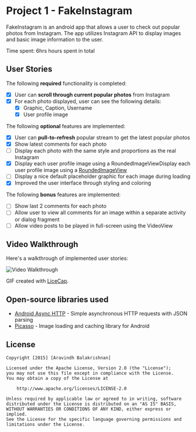 # Project 1 - FakeInstagram

FakeInstagram is an android app that allows a user to check out popular photos from Instagram. The app utilizes Instagram API to display images and basic image information to the user.

Time spent: 6hrs hours spent in total

## User Stories

The following **required** functionality is completed:

* [X] User can **scroll through current popular photos** from Instagram
* [X] For each photo displayed, user can see the following details:
  * [X] Graphic, Caption, Username
  * [X] User profile image

The following **optional** features are implemented:

* [X] User can **pull-to-refresh** popular stream to get the latest popular photos
* [X] Show latest comments for each photo
* [ ] Display each photo with the same style and proportions as the real Instagram
* [X] Display each user profile image using a RoundedImageViewDisplay each user profile image using a [RoundedImageView](https://github.com/vinc3m1/RoundedImageView)
* [ ] Display a nice default placeholder graphic for each image during loading
* [X] Improved the user interface through styling and coloring

The following **bonus** features are implemented:

* [ ] Show last 2 comments for each photo
* [ ] Allow user to view all comments for an image within a separate activity or dialog fragment
* [ ] Allow video posts to be played in full-screen using the VideoView

## Video Walkthrough 

Here's a walkthrough of implemented user stories:

<img src='http://i.imgur.com/A0eumdx.gif' title='Video Walkthrough' width='' alt='Video Walkthrough' />

GIF created with [LiceCap](http://www.cockos.com/licecap/).

## Open-source libraries used

- [Android Async HTTP](https://github.com/loopj/android-async-http) - Simple asynchronous HTTP requests with JSON parsing
- [Picasso](http://square.github.io/picasso/) - Image loading and caching library for Android

## License

    Copyright [2015] [Aravindh Balakrishnan]

    Licensed under the Apache License, Version 2.0 (the "License");
    you may not use this file except in compliance with the License.
    You may obtain a copy of the License at

        http://www.apache.org/licenses/LICENSE-2.0

    Unless required by applicable law or agreed to in writing, software
    distributed under the License is distributed on an "AS IS" BASIS,
    WITHOUT WARRANTIES OR CONDITIONS OF ANY KIND, either express or implied.
    See the License for the specific language governing permissions and
    limitations under the License.
